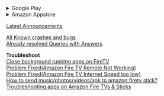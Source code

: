 <details>
<summary>Google Play</summary>
<br>
This is how you dropdown.
<br>
</details>
<details>
<summary>Amazon Appstore</summary>
<br>
This is how you dropdown.
<br>
</details>

[Latest Announcements](https://t.me/s/vishnunkmr)  
<!-- *No telegram account/login is required to browse telegram channel.*   -->
[All Known crashes and bugs](https://telegra.ph/Known-Crashes-03-08)  
[Already resolved Queries with Answers](https://telegra.ph/Queries-Resolved-02-05)  
  
**Troubleshoot**  
[Close background running apps on FireTV](http://appchoose.blogspot.com/2017/10/close-background-process-firetv.html)  
[Problem Fixed\(Amazon Fire TV Remote Not Working\)](https://appchoose.blogspot.com/2018/08/problem-fixed-amazon-fire-tv-remote-not.html)  
[Problem Fixed\(Amazon Fire TV Internet Speed too low\)](https://appchoose.blogspot.com/2018/12/problem-fixed-amazon-fire-tv-internet.html)  
[How to send music/photos/videos/apk to amazon firetv stick? ](https://appchoose.blogspot.com/2018/12/how-to-send-recieve-transfer-files-to-fire-tv.html)  
[Troubleshooting apps on Amazon Fire TVs & Sticks ](https://appchoose.blogspot.com/2019/05/troubleshooting-apps-on-amazon-fire-tv.html)
